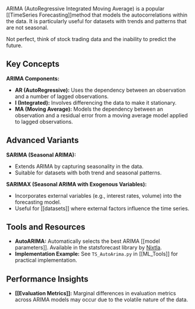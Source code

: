 ARIMA (AutoRegressive Integrated Moving Average) is a popular [[TimeSeries Forecasting]]method that models the autocorrelations within the data. It is particularly useful for datasets with trends and patterns that are not seasonal.

Not perfect, think of stock trading data and the inability to predict the future.

## Key Concepts

**ARIMA Components:**
  - **AR (AutoRegressive):** Uses the dependency between an observation and a number of lagged observations.
  - **I (Integrated):** Involves differencing the data to make it stationary.
  - **MA (Moving Average):** Models the dependency between an observation and a residual error from a moving average model applied to lagged observations.

## Advanced Variants

 **SARIMA (Seasonal ARIMA):**
   - Extends ARIMA by capturing seasonality in the data.
   - Suitable for datasets with both trend and seasonal patterns.

**SARIMAX (Seasonal ARIMA with Exogenous Variables):**
   - Incorporates external variables (e.g., interest rates, volume) into the forecasting model.
   - Useful for [[datasets]] where external factors influence the time series.

## Tools and Resources

- **AutoARIMA:** Automatically selects the best ARIMA [[model parameters]]. Available in the statsforecast library by [Nixtla](https://www.linkedin.com/company/nixtlainc/).
- **Implementation Example:** See `TS_AutoArima.py` in [[ML_Tools]] for practical implementation.

## Performance Insights

- **[[Evaluation Metrics]]:** Marginal differences in evaluation metrics across ARIMA models may occur due to the volatile nature of the data.
